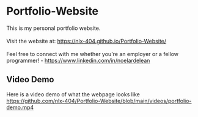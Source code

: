# Portfolio-Website

This is my personal portfolio website.<br>
<br>
Visit the website at: https://nlx-404.github.io/Portfolio-Website/ <br>
<br>
Feel free to connect with me whether you're an employer or a fellow programmer! - https://www.linkedin.com/in/noelardelean

## Video Demo
Here is a video demo of what the webpage looks like
https://github.com/nlx-404/Portfolio-Website/blob/main/videos/portfolio-demo.mp4